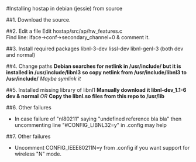 #Installing hostap in debian (jessie) from source

##1. Download the source.

##2. Edit a file
Edit hostap/src/ap/hw_features.c  
Find line: iface->conf->secondary_channel=0 & comment it.

##3. Install required packages
libnl-3-dev lissl-dev libnl-genl-3 (both dev and normal)

##4. Change paths
**Debian searches for netlink in /usr/include/ but it is installed in /usr/include/libnl3 so copy netlink from /usr/include/libnl3 to /usr/include/**
*Maybe symlink it*

##5. Installed missing library of libnl1
**Manually download it libnl-dev_1.1-6 dev & normal**
*OR*
**Copy the libnl.so files from this repo to /usr/lib**

##6. Other failures
* In case failure of "nl80211" saying "undefined reference bla bla" then uncommenting line "#CONFIG_LIBNL32=y" in .config may help

##7. Other failures
* Uncomment CONFIG_IEEE80211N=y from .config if you want support for wireless "N" mode.
